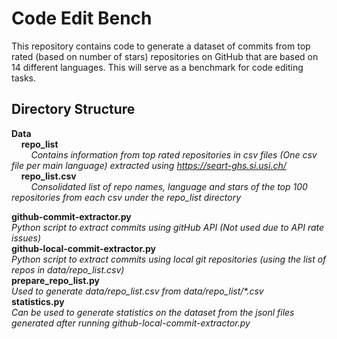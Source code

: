 # Code Edit Bench

This repository contains code to generate a dataset of commits from top rated (based on number of stars) repositories on GitHub that are based on 14 different languages. This will serve as a benchmark for code editing tasks.

## Directory Structure
**Data** <br> 
&nbsp;&nbsp;&nbsp;&nbsp;**repo_list** <br>
&nbsp;&nbsp;&nbsp;&nbsp;&nbsp;&nbsp;&nbsp;&nbsp;*Contains information from top rated repositories in csv files (One csv file per main language) extracted using https://seart-ghs.si.usi.ch/* <br>
&nbsp;&nbsp;&nbsp;&nbsp;**repo_list.csv** <br>
&nbsp;&nbsp;&nbsp;&nbsp;&nbsp;&nbsp;&nbsp;&nbsp;*Consolidated list of repo names, language and stars of the top 100 repositories from each csv under the repo_list directory* <br>

**github-commit-extractor.py** <br>
*Python script to extract commits using gitHub API (Not used due to API rate issues)* <br>
**github-local-commit-extractor.py** <br>
*Python script to extract commits using local git repositories (using the list of repos in data/repo_list.csv)*<br>
**prepare_repo_list.py** <br>
*Used to generate data/repo_list.csv from data/repo_list/\*.csv* <br> 
**statistics.py** <br>
*Can be used to generate statistics on the dataset from the jsonl files generated after running github-local-commit-extractor.py*
